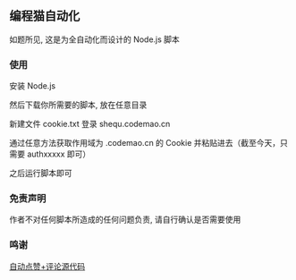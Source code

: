## 编程猫自动化

如题所见, 这是为全自动化而设计的 Node.js 脚本

### 使用

安装 Node.js

然后下载你所需要的脚本, 放在任意目录

新建文件 cookie.txt 登录 shequ.codemao.cn

通过任意方法获取作用域为 .codemao.cn 的 Cookie 并粘贴进去（截至今天，只需要 authxxxxx 即可）

之后运行脚本即可

### 免责声明

作者不对任何脚本所造成的任何问题负责, 请自行确认是否需要使用

### 鸣谢

[自动点赞+评论源代码](https://shequ.codemao.cn/community/429585)
